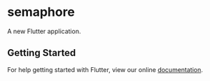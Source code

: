 # semaphore

A new Flutter application.

## Getting Started

For help getting started with Flutter, view our online
[documentation](https://flutter.io/).
